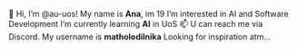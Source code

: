 👋 Hi, I’m @au-uos! My name is **Ana**, im 19
I’m interested in AI and Software Development
I’m currently learning **AI** in UoS
📫 U can reach me via Discord. My username is **matholodilnika**
Looking for inspiration atm...

